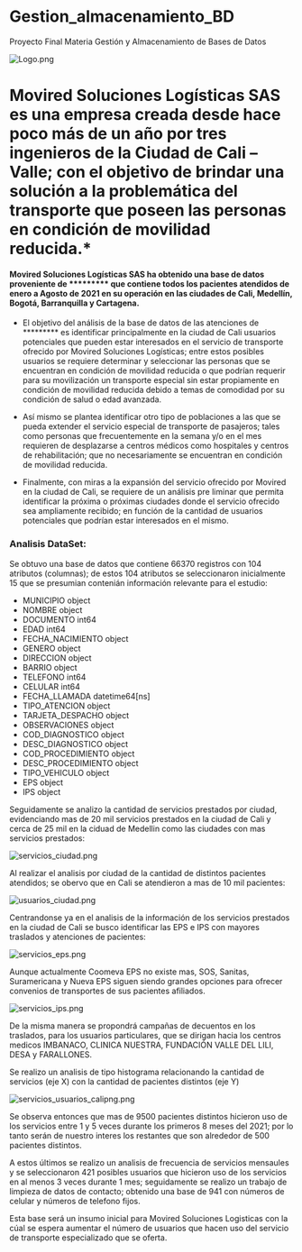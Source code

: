 # Gestion_almacenamiento_BD
Proyecto Final Materia Gestión y Almacenamiento de Bases de Datos

![Logo.png](Logo.png)
# Movired Soluciones Logísticas SAS es una empresa creada desde hace poco más de un año por tres ingenieros de la Ciudad de Cali – Valle; con el objetivo de brindar una solución a la problemática del transporte que poseen las personas en condición de movilidad reducida.*

#### Movired Soluciones Logísticas SAS ha obtenido una base de datos proveniente de ********* que contiene todos los pacientes atendidos de enero a Agosto de 2021 en su operación en las ciudades de Cali, Medellín, Bogotá, Barranquilla y Cartagena.

- El objetivo del análisis de la base de datos de las atenciones de ********* es identificar principalmente en la ciudad de Cali usuarios potenciales que pueden estar interesados en el servicio de transporte ofrecido por Movired Soluciones Logísticas; entre estos posibles usuarios se requiere determinar y seleccionar las personas que se encuentran en condición de movilidad reducida o que podrían requerir para su movilización un transporte especial sin estar propiamente en condición de movilidad reducida debido a temas de comodidad por su condición de salud o edad avanzada.

- Así mismo se plantea identificar otro tipo de poblaciones a las que se pueda extender el servicio especial de transporte de pasajeros; tales como personas que frecuentemente en la semana y/o en el mes requieren de desplazarse a centros médicos como hospitales y centros de rehabilitación; que no necesariamente se encuentran en condición de movilidad reducida.

- Finalmente, con miras a la expansión del servicio ofrecido por Movired en la ciudad de Cali, se requiere de un análisis pre liminar que permita identificar la próxima o próximas ciudades donde el servicio ofrecido sea ampliamente recibido; en función de la cantidad de usuarios potenciales que podrían estar interesados en el mismo.

### Analisis DataSet:

Se obtuvo una base de datos que contiene 66370 registros con 104 atributos (columnas); de estos 104 atributos se seleccionaron inicialmente 15 que se presumian contenián información relevante para el estudio:

- MUNICIPIO                     object
- NOMBRE                        object
- DOCUMENTO                      int64
- EDAD                           int64
- FECHA_NACIMIENTO              object
- GENERO                        object
- DIRECCION                     object
- BARRIO                        object
- TELEFONO                       int64
- CELULAR                        int64
- FECHA_LLAMADA         datetime64[ns]
- TIPO_ATENCION                 object
- TARJETA_DESPACHO              object
- OBSERVACIONES                 object
- COD_DIAGNOSTICO               object
- DESC_DIAGNOSTICO              object
- COD_PROCEDIMIENTO             object
- DESC_PROCEDIMIENTO            object
- TIPO_VEHICULO                 object
- EPS                           object
- IPS                           object

Seguidamente se analizo la cantidad de servicios prestados por ciudad, evidenciando mas de 20 mil servicios prestados en la ciudad de Cali y cerca de 25 mil en la ciduad de Medellin como las ciudades con mas servicios prestados:

![servicios_ciudad.png](servicios_ciudad.png)

Al realizar el analisis por ciudad de la cantidad de distintos pacientes atendidos; se obervo que en Cali se atendieron a mas de 10 mil pacientes:

![usuarios_ciudad.png](usuarios_ciudad.png)

Centrandonse ya en el analisis de la información de los servicios prestados en la ciudad de Cali se busco identificar las EPS e IPS con mayores traslados y atenciones de pacientes:

![servicios_eps.png](servicios_eps.png)

Aunque actualmente Coomeva EPS no existe mas, SOS, Sanitas, Suramericana y Nueva EPS siguen siendo grandes opciones para ofrecer convenios de transportes de sus pacientes afiliados.

![servicios_ips.png](servicios_ips.png)

De la misma manera se propondrá campañas de decuentos en los traslados, para los usuarios particulares, que se dirigan hacia los centros medicos IMBANACO, CLINICA NUESTRA, FUNDACIÓN VALLE DEL LILI, DESA y FARALLONES.

Se realizo un analisis de tipo histograma relacionando la cantidad de servicios (eje X) con la cantidad de pacientes distintos (eje Y) 

![servicios_usuarios_calipng.png](servicios_usuarios_calipng.png)

Se observa entonces que mas de 9500 pacientes distintos hicieron uso de los servicios entre 1 y 5 veces durante los primeros 8 meses del 2021; por lo tanto serán de nuestro interes los restantes que son alrededor de 500 pacientes distintos.

A estos últimos se realizo un analisis de frecuencia de servicios mensaules y se seleccionaron 421 posibles usuarios que hicieron uso de los servicios en al menos 3 veces durante 1 mes; seguidamente se realizo un trabajo de limpieza de datos de contacto; obtenido una base de 941 con números de celular y números de telefono fijos.

Esta base será un insumo inicial para Movired Soluciones Logisticas con la cúal se espera aumentar el número de usuarios que hacen uso del servicio de transporte especializado que se oferta.

